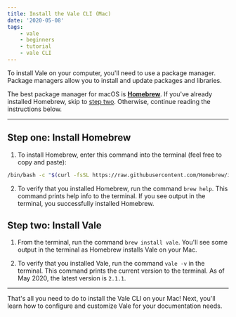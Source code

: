 ```yaml
---
title: Install the Vale CLI (Mac)
date: '2020-05-08'
tags:
    - vale
    - beginners
    - tutorial 
    - vale CLI
---
```

To install Vale on your computer, you'll need to use a package manager. Package managers allow you to install and update packages and libraries. 

The best package manager for macOS is [**Homebrew**][Homebrew link]. If you've already installed Homebrew, skip to [step two](#heading-step-two:-install-vale). Otherwise, continue reading the instructions below.

---

## Step one: Install Homebrew 

1. To install Homebrew, enter this command into the terminal (feel free to copy and paste):

```bash
/bin/bash -c "$(curl -fsSL https://raw.githubusercontent.com/Homebrew/install/master/install.sh)".
```

2. To verify that you installed Homebrew, run the command `brew help`. This command prints help info to the terminal. If you see output in the terminal, you successfully installed Homebrew.

## Step two: Install Vale 

1. From the terminal, run the command `brew install vale`. You'll see some output in the terminal as Homebrew installs Vale on your Mac. 

2. To verify that you installed Vale, run the command `vale -v` in the terminal. This command prints the current version to the terminal. As of May 2020, the latest version is `2.1.1`. 

---

That's all you need to do to install the Vale CLI on your Mac! Next, you'll learn how to configure and customize Vale for your documentation needs. 

[Homebrew link]: https://brew.sh/
